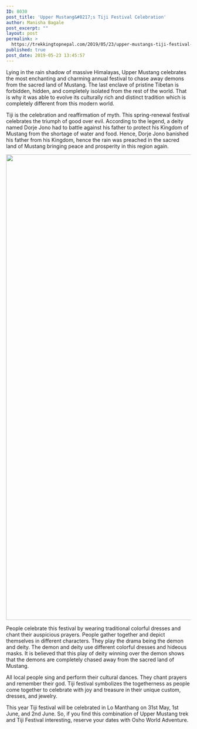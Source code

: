 ```yaml
---
ID: 8030
post_title: 'Upper Mustang&#8217;s Tiji Festival Celebration'
author: Manisha Bagale
post_excerpt: ""
layout: post
permalink: >
  https://trekkingtopnepal.com/2019/05/23/upper-mustangs-tiji-festival-celebration/
published: true
post_date: 2019-05-23 13:45:57
---
```

Lying in the rain shadow of massive Himalayas, Upper Mustang celebrates the most enchanting and charming annual festival to chase away demons from the sacred land of Mustang. The last enclave of pristine Tibetan is forbidden, hidden, and completely isolated from the rest of the world. That is why it was able to evolve its culturally rich and distinct tradition which is completely different from this modern world.

Tiji is the celebration and reaffirmation of myth. This spring-renewal festival celebrates the triumph of good over evil. According to the legend, a deity named Dorje Jono had to battle against his father to protect his Kingdom of Mustang from the shortage of water and food. Hence, Dorje Jono banished his father from his Kingdom, hence the rain was preached in the sacred land of Mustang bringing peace and prosperity in this region again.

<img class="alignnone size-full wp-image-7349" src="http://54.161.43.112/wp-content/uploads/2019/04/24616316168_14cc66e900_k.jpg" alt="" width="2048" height="1265" data-wp-pid="7349" />

People celebrate this festival by wearing traditional colorful dresses and chant their auspicious prayers. People gather together and depict themselves in different characters. They play the drama being the demon and deity. The demon and deity use different colorful dresses and hideous masks. It is believed that this play of deity winning over the demon shows that the demons are completely chased away from the sacred land of Mustang.

All local people sing and perform their cultural dances. They chant prayers and remember their god. Tiji festival symbolizes the togetherness as people come together to celebrate with joy and treasure in their unique custom, dresses, and jewelry.

This year Tiji festival will be celebrated in Lo Manthang on 31st May, 1st June, and 2nd June. So, if you find this combination of Upper Mustang trek and Tiji Festival interesting, reserve your dates with Osho World Adventure.

&nbsp;

&nbsp;

<span style="font-weight: 400;"> </span>